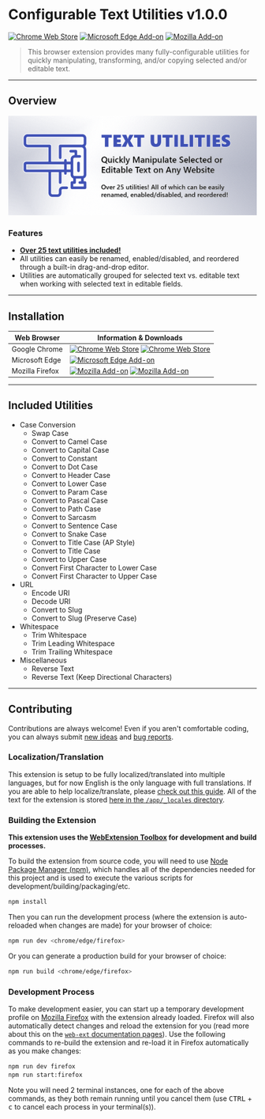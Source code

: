 # Configurable Text Utilities v1.0.0

[![Chrome Web Store][chrome-image-version]][chrome-url] [![Microsoft Edge Add-on][edge-image-version]][edge-url] [![Mozilla Add-on][firefox-image-version]][firefox-url]

> This browser extension provides many fully-configurable utilities for quickly manipulating, transforming, and/or copying selected and/or editable text.

* * *

## Overview

![Text Utilities Promotional Image](/promo/Promo-Image-Marquee_1400x560.png?raw=true)

### Features

* [**Over 25 text utilities included!**](#included-utilities)
* All utilities can easily be renamed, enabled/disabled, and reordered through a built-in drag-and-drop editor.
* Utilities are automatically grouped for selected text vs. editable text when working with selected text in editable fields.

* * *

## Installation

| Web Browser | Information & Downloads |
| ----------- | ----------------------- |
| Google Chrome | [![Chrome Web Store][chrome-image-version]][chrome-url] [![Chrome Web Store][chrome-image-users]][chrome-url] |
| Microsoft Edge | [![Microsoft Edge Add-on][edge-image-version]][edge-url] |
| Mozilla Firefox | [![Mozilla Add-on][firefox-image-version]][firefox-url] [![Mozilla Add-on][firefox-image-users]][firefox-url] |

* * *

## Included Utilities

* Case Conversion
  * Swap Case
  * Convert to Camel Case
  * Convert to Capital Case
  * Convert to Constant
  * Convert to Dot Case
  * Convert to Header Case
  * Convert to Lower Case
  * Convert to Param Case
  * Convert to Pascal Case
  * Convert to Path Case
  * Convert to Sarcasm
  * Convert to Sentence Case
  * Convert to Snake Case
  * Convert to Title Case (AP Style)
  * Convert to Title Case
  * Convert to Upper Case
  * Convert First Character to Lower Case
  * Convert First Character to Upper Case
* URL
  * Encode URI
  * Decode URI
  * Convert to Slug
  * Convert to Slug (Preserve Case)
* Whitespace
  * Trim Whitespace
  * Trim Leading Whitespace
  * Trim Trailing Whitespace
* Miscellaneous
  * Reverse Text
  * Reverse Text (Keep Directional Characters)

* * *

## Contributing

Contributions are always welcome! Even if you aren't comfortable coding, you can always submit [new ideas](https://github.com/rthaut/text-utils-browser-extension/issues/new?labels=enhancement) and [bug reports](https://github.com/rthaut/text-utils-browser-extension/issues/new?labels=bug).

### Localization/Translation

This extension is setup to be fully localized/translated into multiple languages, but for now English is the only language with full translations. If you are able to help localize/translate, please [check out this guide](https://developer.mozilla.org/en-US/docs/Mozilla/Add-ons/WebExtensions/Internationalization). All of the text for the extension is stored [here in the `/app/_locales` directory](https://github.com/rthaut/text-utils-browser-extension/tree/master/app/_locales).

### Building the Extension

**This extension uses the [WebExtension Toolbox](https://github.com/webextension-toolbox/webextension-toolbox#usage) for development and build processes.**

To build the extension from source code, you will need to use [Node Package Manager (npm)](https://www.npmjs.com/), which handles all of the dependencies needed for this project and is used to execute the various scripts for development/building/packaging/etc.

```sh
npm install
```

Then you can run the development process (where the extension is auto-reloaded when changes are made) for your browser of choice:

```sh
npm run dev <chrome/edge/firefox>
```

Or you can generate a production build for your browser of choice:

```sh
npm run build <chrome/edge/firefox>
```

### Development Process

To make development easier, you can start up a temporary development profile on [Mozilla Firefox](https://getfirefox.com) with the extension already loaded. Firefox will also automatically detect changes and reload the extension for you (read more about this on the [`web-ext` documentation pages](https://developer.mozilla.org/en-US/docs/Mozilla/Add-ons/WebExtensions/Getting_started_with_web-ext)). Use the following commands to re-build the extension and re-load it in Firefox automatically as you make changes:

```sh
npm run dev firefox
npm run start:firefox
```

Note you will need 2 terminal instances, one for each of the above commands, as they both remain running until you cancel them (use <kbd>CTRL</kbd> + <kbd>c</kbd> to cancel each process in your terminal(s)).

[chrome-url]: https://chrome.google.com/webstore/detail/text-utils/{{TODO:CHROME_ID}}
[chrome-image-version]: https://img.shields.io/chrome-web-store/v/{{TODO:CHROME_ID}}?logo=googlechrome&style=for-the-badge
[chrome-image-users]: https://img.shields.io/chrome-web-store/d/{{TODO:CHROME_ID}}?logo=googlechrome&style=for-the-badge

[edge-url]: https://microsoftedge.microsoft.com/addons/detail/text-utils/{{TODO:EDGE_ID}}
[edge-image-version]: https://img.shields.io/badge/microsoft%20edge%20add--on-v1.0.0-blue?logo=microsoftedge&style=for-the-badge

[firefox-url]: https://addons.mozilla.org/en-US/firefox/addon/text-utils/
[firefox-image-version]: https://img.shields.io/amo/v/text-utils?color=blue&logo=firefox&style=for-the-badge
[firefox-image-users]: https://img.shields.io/amo/users/text-utils?color=blue&logo=firefox&style=for-the-badge
